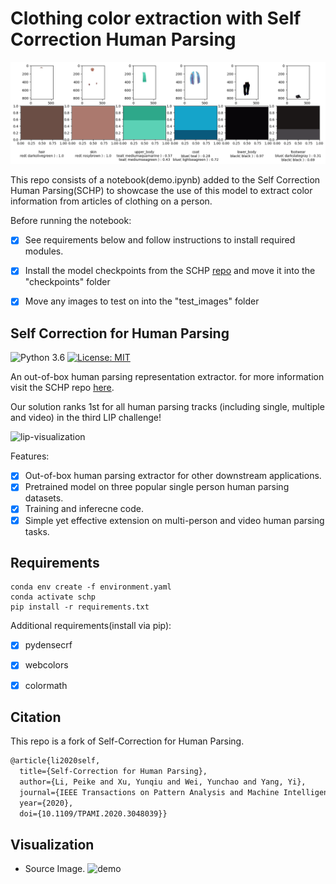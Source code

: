 # Clothing color extraction with Self Correction Human Parsing

![visualization](./demo/clothing.png) 

This repo consists of a notebook(demo.ipynb) added to the Self Correction Human Parsing(SCHP) to showcase the use of this model to extract color information from articles of clothing on a person.

Before running the notebook:
- [x] See requirements below and follow instructions to install required modules.
- [x] Install the model checkpoints from the SCHP [repo](https://github.com/GoGoDuck912/Self-Correction-Human-Parsing.git) and move it into the "checkpoints" folder
- [x] Move any images to test on into the "test_images" folder 


## Self Correction for Human Parsing

![Python 3.6](https://img.shields.io/badge/python-3.6-green.svg)
[![License: MIT](https://img.shields.io/badge/License-MIT-green.svg)](https://opensource.org/licenses/MIT)

An out-of-box human parsing representation extractor.
for more information visit the SCHP repo [here](https://github.com/GoGoDuck912/Self-Correction-Human-Parsing.git).

Our solution ranks 1st for all human parsing tracks (including single, multiple and video) in the third LIP challenge!

![lip-visualization](./demo/lip-visualization.jpg) 

Features:
- [x] Out-of-box human parsing extractor for other downstream applications.
- [x] Pretrained model on three popular single person human parsing datasets.
- [x] Training and inferecne code.
- [x] Simple yet effective extension on multi-person and video human parsing tasks.

## Requirements

```
conda env create -f environment.yaml
conda activate schp
pip install -r requirements.txt

```

Additional requirements(install via pip):
- [x] pydensecrf
- [x] webcolors
- [x] colormath


## Citation

This repo is a fork of Self-Correction for Human Parsing.

```latex
@article{li2020self,
  title={Self-Correction for Human Parsing}, 
  author={Li, Peike and Xu, Yunqiu and Wei, Yunchao and Yang, Yi},
  journal={IEEE Transactions on Pattern Analysis and Machine Intelligence}, 
  year={2020},
  doi={10.1109/TPAMI.2020.3048039}}
```

## Visualization

* Source Image.
![demo](./demo/demo.jpg)



